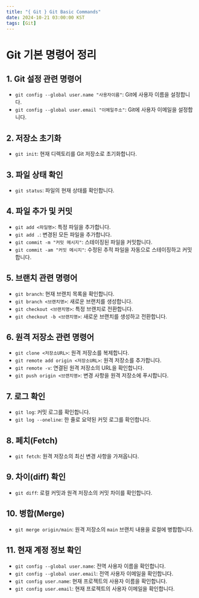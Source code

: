 ```yaml
---
title: "{ Git } Git Basic Commands"
date: 2024-10-21 03:00:00 KST
tags: [Git]
---
```


# Git 기본 명령어 정리

## 1. Git 설정 관련 명령어

- `git config --global user.name "사용자이름"`: Git에 사용자 이름을 설정합니다.
- `git config --global user.email "이메일주소"`: Git에 사용자 이메일을 설정합니다.

## 2. 저장소 초기화

- `git init`: 현재 디렉토리를 Git 저장소로 초기화합니다.

## 3. 파일 상태 확인

- `git status`: 파일의 현재 상태를 확인합니다.

## 4. 파일 추가 및 커밋

- `git add <파일명>`: 특정 파일을 추가합니다.
- `git add .`: 변경된 모든 파일을 추가합니다.
- `git commit -m "커밋 메시지"`: 스테이징된 파일을 커밋합니다.
- `git commit -am "커밋 메시지"`: 수정된 추적 파일을 자동으로 스테이징하고 커밋합니다.

## 5. 브랜치 관련 명령어

- `git branch`: 현재 브랜치 목록을 확인합니다.
- `git branch <브랜치명>`: 새로운 브랜치를 생성합니다.
- `git checkout <브랜치명>`: 특정 브랜치로 전환합니다.
- `git checkout -b <브랜치명>`: 새로운 브랜치를 생성하고 전환합니다.

## 6. 원격 저장소 관련 명령어

- `git clone <저장소URL>`: 원격 저장소를 복제합니다.
- `git remote add origin <저장소URL>`: 원격 저장소를 추가합니다.
- `git remote -v`: 연결된 원격 저장소의 URL을 확인합니다.
- `git push origin <브랜치명>`: 변경 사항을 원격 저장소에 푸시합니다.

## 7. 로그 확인

- `git log`: 커밋 로그를 확인합니다.
- `git log --oneline`: 한 줄로 요약된 커밋 로그를 확인합니다.

## 8. 페치(Fetch)

- `git fetch`: 원격 저장소의 최신 변경 사항을 가져옵니다.

## 9. 차이(diff) 확인

- `git diff`: 로컬 커밋과 원격 저장소의 커밋 차이를 확인합니다.

## 10. 병합(Merge)

- `git merge origin/main`: 원격 저장소의 `main` 브랜치 내용을 로컬에 병합합니다.

## 11. 현재 계정 정보 확인

- `git config --global user.name`: 전역 사용자 이름을 확인합니다.
- `git config --global user.email`: 전역 사용자 이메일을 확인합니다.
- `git config user.name`: 현재 프로젝트의 사용자 이름을 확인합니다.
- `git config user.email`: 현재 프로젝트의 사용자 이메일을 확인합니다.
